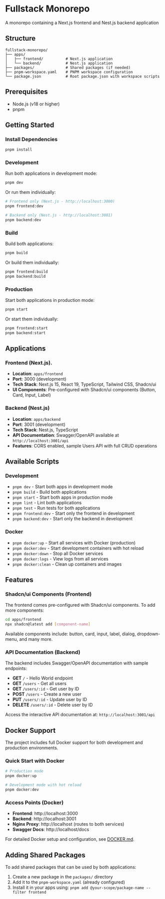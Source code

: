 # Fullstack Monorepo

A monorepo containing a Next.js frontend and Nest.js backend application

## Structure

```
fullstack-monorepo/
├── apps/
│   ├── frontend/          # Next.js application
│   └── backend/           # Nest.js application
├── packages/              # Shared packages (if needed)
├── pnpm-workspace.yaml    # PNPM workspace configuration
└── package.json           # Root package.json with workspace scripts
```

## Prerequisites

- Node.js (v18 or higher)
- pnpm

## Getting Started

### Install Dependencies

```bash
pnpm install
```

### Development

Run both applications in development mode:

```bash
pnpm dev
```

Or run them individually:

```bash
# Frontend only (Next.js - http://localhost:3000)
pnpm frontend:dev

# Backend only (Nest.js - http://localhost:3001)
pnpm backend:dev
```

### Build

Build both applications:

```bash
pnpm build
```

Or build them individually:

```bash
pnpm frontend:build
pnpm backend:build
```

### Production

Start both applications in production mode:

```bash
pnpm start
```

Or start them individually:

```bash
pnpm frontend:start
pnpm backend:start
```

## Applications

### Frontend (Next.js).
- **Location**: `apps/frontend`
- **Port**: 3000 (development)
- **Tech Stack**: Next.js 15, React 19, TypeScript, Tailwind CSS, Shadcn/ui
- **UI Components**: Pre-configured with Shadcn/ui components (Button, Card, Input, Label)

### Backend (Nest.js)
- **Location**: `apps/backend`
- **Port**: 3001 (development)
- **Tech Stack**: Nest.js, TypeScript
- **API Documentation**: Swagger/OpenAPI available at `http://localhost:3001/api`
- **Features**: CORS enabled, sample Users API with full CRUD operations

## Available Scripts

### Development
- `pnpm dev` - Start both apps in development mode
- `pnpm build` - Build both applications
- `pnpm start` - Start both apps in production mode
- `pnpm lint` - Lint both applications
- `pnpm test` - Run tests for both applications
- `pnpm frontend:dev` - Start only the frontend in development
- `pnpm backend:dev` - Start only the backend in development

### Docker
- `pnpm docker:up` - Start all services with Docker (production)
- `pnpm docker:dev` - Start development containers with hot reload
- `pnpm docker:down` - Stop all Docker services
- `pnpm docker:logs` - View logs from all services
- `pnpm docker:clean` - Clean up containers and images

## Features

### Shadcn/ui Components (Frontend)

The frontend comes pre-configured with Shadcn/ui components. To add more components:

```bash
cd apps/frontend
npx shadcn@latest add [component-name]
```

Available components include: button, card, input, label, dialog, dropdown-menu, and many more.

### API Documentation (Backend)

The backend includes Swagger/OpenAPI documentation with sample endpoints:

- **GET** `/` - Hello World endpoint
- **GET** `/users` - Get all users
- **GET** `/users/:id` - Get user by ID
- **POST** `/users` - Create a new user
- **PUT** `/users/:id` - Update user by ID
- **DELETE** `/users/:id` - Delete user by ID

Access the interactive API documentation at: `http://localhost:3001/api`

## Docker Support

The project includes full Docker support for both development and production environments.

### Quick Start with Docker

```bash
# Production mode
pnpm docker:up

# Development mode with hot reload
pnpm docker:dev
```

### Access Points (Docker)
- **Frontend**: http://localhost:3000
- **Backend**: http://localhost:3001
- **Nginx Proxy**: http://localhost (routes to both services)
- **Swagger Docs**: http://localhost/docs

For detailed Docker setup and configuration, see [DOCKER.md](./DOCKER.md).
## Adding Shared Packages

To add shared packages that can be used by both applications:

1. Create a new package in the `packages/` directory
2. Add it to the `pnpm-workspace.yaml` (already configured)
3. Install it in your apps using: `pnpm add @your-scope/package-name --filter frontend`
